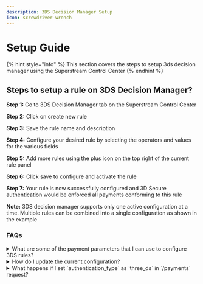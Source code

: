 ```yaml
---
description: 3DS Decision Manager Setup
icon: screwdriver-wrench
---
```


# Setup Guide

{% hint style="info" %}
This section covers the steps to setup 3ds decision manager using the Superstream Control Center
{% endhint %}

## Steps to setup a rule on 3DS Decision Manager?

**Step 1:** Go to 3DS Decision Manager tab on the Superstream Control Center

**Step 2:** Click on create new rule&#x20;

**Step 3:** Save the rule name and description&#x20;

**Step 4:** Configure your desired rule by selecting the operators and values for the various fields&#x20;

**Step 5:** Add more rules using the plus icon on the top right of the current rule panel&#x20;

**Step 6:** Click save to configure and activate the rule&#x20;

**Step 7:** Your rule is now successfully configured and 3D Secure authentication would be enforced all payments conforming to this rule

**Note:** 3DS decision manager supports only one active configuration at a time. Multiple rules can be combined into a single configuration as shown in the example

### FAQs
<details>
<summary>What are some of the payment parameters that I can use to configure 3DS rules?</summary>

* **Amount** - Set rules for a specific value or a range of values for the transaction amount.
* **Currency** - Select the currency of the transaction.
* **Card Type** - Choose between credit and debit cards.
* **Card Network** - Choose between card networks like Visa, Mastercard, etc.
* **Billing Country** - Select the billing country.

</details>

<details>
<summary>How do I update the current configuration?</summary>
Click on Create New and configure a new rule that would replace the existing configuration
</details>

<details>
<summary>What happens if I set `authentication_type` as `three_ds` in `/payments` request?</summary>
3D Secure will be enforced and override the 3DS Decision Manager's decision
</details>